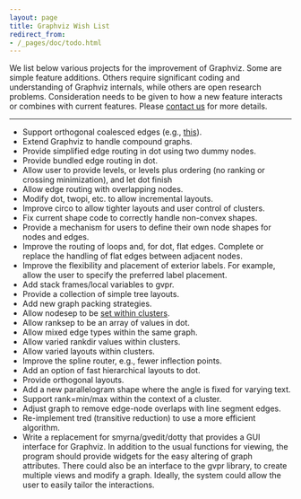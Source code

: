 ```yaml
---
layout: page
title: Graphviz Wish List
redirect_from:
- /_pages/doc/todo.html
---
```

We list below various projects for the improvement of Graphviz. Some are simple feature additions.
Others require significant coding and understanding of Graphviz internals, while others are open
research problems. Consideration needs to be given to how a new feature interacts or combines with
current features. Please [contact us](mailto:gviz_rqst@graphviz.org) for more details.

---

*   Support orthogonal coalesced edges (e.g., [this](http://upload.wikimedia.org/wikipedia/commons/7/74/Uml_diagram.svg)).
*   Extend Graphviz to handle compound graphs.
*   Provide simplified edge routing in dot using two dummy nodes.
*   Provide bundled edge routing in dot.
*   Allow user to provide levels, or levels plus ordering (no ranking or crossing minimization), and let dot finish
*   Allow edge routing with overlapping nodes.
*   Modify dot, twopi, etc. to allow incremental layouts.
*   Improve circo to allow tighter layouts and user control of clusters.
*   Fix current shape code to correctly handle non-convex shapes.
*   Provide a mechanism for users to define their own node shapes for nodes and edges.
*   Improve the routing of loops and, for dot, flat edges. Complete or replace the handling of flat edges between adjacent nodes.
*   Improve the flexibility and placement of exterior labels. For example, allow the user to specify the preferred label placement.
*   Add stack frames/local variables to gvpr.
*   Provide a collection of simple tree layouts.
*   Add new graph packing strategies.
*   Allow nodesep to be [set within clusters](https://gitlab.com/graphviz/graphviz/issues/286).
*   Allow ranksep to be an array of values in dot.
*   Allow mixed edge types within the same graph.
*   Allow varied rankdir values within clusters.
*   Allow varied layouts within clusters.
*   Improve the spline router, e.g., fewer inflection points.
*   Add an option of fast hierarchical layouts to dot.
*   Provide orthogonal layouts.
*   Add a new parallelogram shape where the angle is fixed for varying text.
*   Support rank=min/max within the context of a cluster.
*   Adjust graph to remove edge-node overlaps with line segment edges.
*   Re-implement tred (transitive reduction) to use a more efficient algorithm.
*   Write a replacement for smyrna/gvedit/dotty that provides a GUI interface for Graphviz. In addition
    to the usual functions for viewing, the program should provide widgets for the easy altering of graph
    attributes. There could also be an interface to the gvpr library, to create multiple views and modify a graph. Ideally,
    the system could allow the user to easily tailor the interactions.
